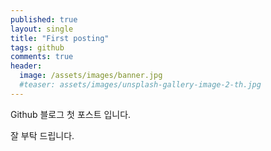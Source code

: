 ```yaml
---
published: true
layout: single
title: "First posting"
tags: github
comments: true
header:
  image: /assets/images/banner.jpg
  #teaser: assets/images/unsplash-gallery-image-2-th.jpg
---
```


Github 블로그 첫 포스트 입니다.

잘 부탁 드립니다.


